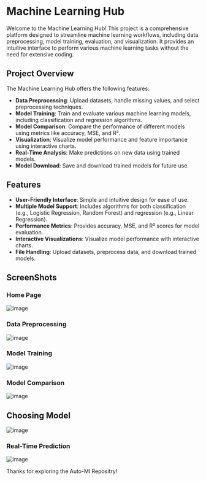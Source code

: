 # Machine Learning Hub

Welcome to the Machine Learning Hub! This project is a comprehensive platform designed to streamline machine learning workflows, including data preprocessing, model training, evaluation, and visualization. It provides an intuitive interface to perform various machine learning tasks without the need for extensive coding.

## Project Overview

The Machine Learning Hub offers the following features:
- **Data Preprocessing**: Upload datasets, handle missing values, and select preprocessing techniques.
- **Model Training**: Train and evaluate various machine learning models, including classification and regression algorithms.
- **Model Comparison**: Compare the performance of different models using metrics like accuracy, MSE, and R².
- **Visualization**: Visualize model performance and feature importance using interactive charts.
- **Real-Time Analysis**: Make predictions on new data using trained models.
- **Model Download**: Save and download trained models for future use.

## Features

- **User-Friendly Interface**: Simple and intuitive design for ease of use.
- **Multiple Model Support**: Includes algorithms for both classification (e.g., Logistic Regression, Random Forest) and regression (e.g., Linear Regression).
- **Performance Metrics**: Provides accuracy, MSE, and R² scores for model evaluation.
- **Interactive Visualizations**: Visualize model performance with interactive charts.
- **File Handling**: Upload datasets, preprocess data, and download trained models.

## ScreenShots

### Home Page
![image](https://github.com/user-attachments/assets/712a580d-0b8d-4661-8ffc-5a40f46acceb)

### Data Preprocessing
![image](https://github.com/user-attachments/assets/4dfe3ac9-d9f6-4fc2-b02c-5625c19d9aac)

### Model Training
![image](https://github.com/user-attachments/assets/d6d960c7-e292-4211-aa78-cfa3ec987304)

### Model Comparison
![image](https://github.com/user-attachments/assets/6333c566-7ac3-4561-b02d-1b23139da43f)

## Choosing Model
![image](https://github.com/user-attachments/assets/6b803d49-9f2c-458d-a0c8-8dece7c6f803)


### Real-Time Prediction
![image](https://github.com/user-attachments/assets/047bf19f-381e-4ace-ab18-adf792576bb0)




Thanks for exploring the Auto-Ml Repositry!
   
